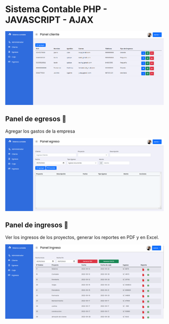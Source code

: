 # Sistema Contable PHP - JAVASCRIPT - AJAX

![Panel Cliente](imagenes/Cliente.png)

## Panel de egresos 👋

Agregar los gastos de la empresa

![Panel egresos](imagenes/egresos.png)

## Panel de ingresos 👋

Ver los ingresos de los proyectos, generar los reportes en PDF y en Excel.

![Panel ingresos](imagenes/ingreso.png)
